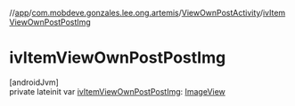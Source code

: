 //[app](../../../index.md)/[com.mobdeve.gonzales.lee.ong.artemis](../index.md)/[ViewOwnPostActivity](index.md)/[ivItemViewOwnPostPostImg](iv-item-view-own-post-post-img.md)

# ivItemViewOwnPostPostImg

[androidJvm]\
private lateinit var [ivItemViewOwnPostPostImg](iv-item-view-own-post-post-img.md): [ImageView](https://developer.android.com/reference/kotlin/android/widget/ImageView.html)

